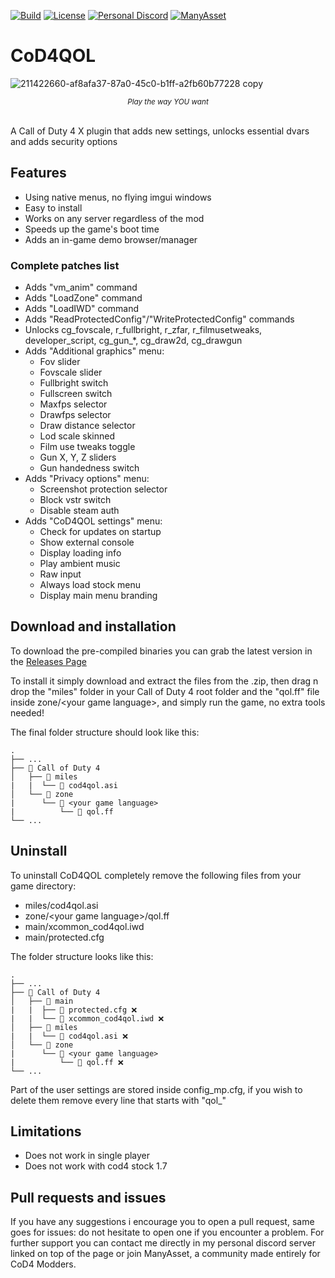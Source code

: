 [![Build](https://github.com/Rex109/CoD4QOL/actions/workflows/msbuild.yml/badge.svg)](https://github.com/Rex109/CoD4QOL/actions/workflows/msbuild.yml)
[![License](https://img.shields.io/badge/license-CC_BY--NC_4.0-blue)](https://creativecommons.org/licenses/by-nc/4.0/)
[![Personal Discord](https://img.shields.io/discord/953653773962739793?color=%237289DA&label=Personal%20Discord&logo=discord&logoColor=%23FFFFFF)](https://discord.gg/QDYk75vBBk)
[![ManyAsset](https://img.shields.io/discord/585171589750849538?color=%23FF8711&label=ManyAsset&logo=discord&logoColor=%23FFFFFF)](https://discord.gg/v2TWkeR)


# CoD4QOL

![211422660-af8afa37-87a0-45c0-b1ff-a2fb60b77228 copy](https://github.com/Rex109/CoD4QOL/assets/8615649/b907fe74-cef3-4690-b28b-b5889f6dd9cd)
*<p align="center"><sub>Play the way YOU want</sub></p>*
<br>
A Call of Duty 4 X plugin that adds new settings, unlocks essential dvars and adds security options

## Features
- Using native menus, no flying imgui windows
- Easy to install
- Works on any server regardless of the mod
- Speeds up the game's boot time
- Adds an in-game demo browser/manager

### Complete patches list
- Adds "vm_anim" command
- Adds "LoadZone" command
- Adds "LoadIWD" command
- Adds "ReadProtectedConfig"/"WriteProtectedConfig" commands
- Unlocks cg_fovscale, r_fullbright, r_zfar, r_filmusetweaks, developer_script, cg_gun_*, cg_draw2d, cg_drawgun
- Adds "Additional graphics" menu:
  - Fov slider
  - Fovscale slider
  - Fullbright switch
  - Fullscreen switch
  - Maxfps selector
  - Drawfps selector
  - Draw distance selector
  - Lod scale skinned
  - Film use tweaks toggle
  - Gun X, Y, Z sliders
  - Gun handedness switch
- Adds "Privacy options" menu:
  - Screenshot protection selector
  - Block vstr switch
  - Disable steam auth
- Adds "CoD4QOL settings" menu:
  - Check for updates on startup
  - Show external console
  - Display loading info
  - Play ambient music
  - Raw input
  - Always load stock menu
  - Display main menu branding

## Download and installation 
To download the pre-compiled binaries you can grab the latest version in the [Releases Page](https://github.com/Rex109/Cod4QOL/releases)

To install it simply download and extract the files from the .zip, then drag n drop the "miles" folder in your Call of Duty 4 root folder and the "qol.ff" file inside zone/\<your game language\>, and simply run the game, no extra tools needed!

The final folder structure should look like this:
```
.
├── ...
├── 📁 Call of Duty 4
│   ├── 📁 miles
|   |  └── 📜 cod4qol.asi
│   └── 📁 zone
|      └── 📁 <your game language>
|          └── 📜 qol.ff
└── ...
```
## Uninstall
To uninstall CoD4QOL completely remove the following files from your game directory:
- miles/cod4qol.asi
- zone/\<your game language\>/qol.ff
- main/xcommon_cod4qol.iwd
- main/protected.cfg

The folder structure looks like this:
```
.
├── ...
├── 📁 Call of Duty 4
│   ├── 📁 main
|   |  ├── 📜 protected.cfg ❌
|   |  └── 📜 xcommon_cod4qol.iwd ❌
│   ├── 📁 miles
|   |  └── 📜 cod4qol.asi ❌
│   └── 📁 zone
|      └── 📁 <your game language>
|          └── 📜 qol.ff ❌
└── ...
```

Part of the user settings are stored inside config_mp.cfg, if you wish to delete them remove every line that starts with "qol_"

## Limitations
- Does not work in single player
- Does not work with cod4 stock 1.7

## Pull requests and issues
If you have any suggestions i encourage you to open a pull request, same goes for issues: do not hesitate to open one if you encounter a problem.
For further support you can contact me directly in my personal discord server linked on top of the page or join ManyAsset, a community made entirely for CoD4 Modders.
